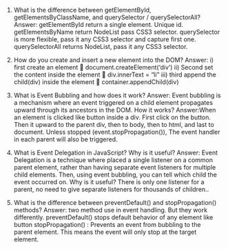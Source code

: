 1.	What is the difference between getElementById, getElementsByClassName, and querySelector / querySelectorAll?
Answer:  getElementById return a single element. Unique id. getElementsByName return  NodeList pass CSS3 selector. querySelector is more flexible,  pass it any CSS3 selector and capture first one.  querySelectorAll returns NodeList, pass it any CSS3 selector. 
	     
2.	How do you create and insert a new element into the DOM?
Answer: 	i) first create an element  document.createElement(‘div’)
		ii) Second set the content inside the element  div.innerText = “li”
		iii) third append the child(div) inside the element  container.appendChild(div)
3.	What is Event Bubbling and how does it work?
Answer: Event bubbling  is a mechanism where an event triggered on a child element propagates upward through its ancestors in the DOM.
How it works?
Answer:When an element is clicked like  button inside a div.  First click on the button. Then it upward to the parent div, then to body, then to html, and last to document. Unless stopped (event.stopPropagation()), The event handler in each parent will also be triggered.
4.	 What is Event Delegation in JavaScript? Why is it useful?
Answer: Event Delegation is a technique where  placed a single listener on a common parent element, rather than having separate event listeners for multiple child elements. Then, using event bubbling, you can tell which child the event occurred on.
Why is it useful?
There is only one listener for a parent, no need to give separate listeners for thousands of children..
5.	What is the difference between preventDefault() and stopPropagation() methods?
Answer: two method use in event handling. But they work differently.
preventDefault() stops default behavior of any element like button
stopPropagation() : Prevents an event from bubbling  to the parent element. This means the event will only stop at the target element. 
